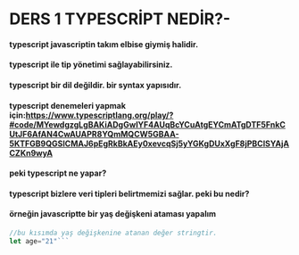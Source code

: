 # DERS 1 TYPESCRİPT NEDİR?-

#### typescript javascriptin takım elbise giymiş halidir.

#### typescript ile tip yönetimi sağlayabilirsiniz.

#### typescript bir dil değildir. bir syntax yapısıdır.

#### typescript denemeleri yapmak için:https://www.typescriptlang.org/play/?#code/MYewdgzgLgBAKiADgGwIYF4AUqBcYCuAtgEYCmATgDTF5FnkCUtJF6AfAN4CwAUAPR8YQmMQCW5GBAA-5KTFGB9QGSlCMAJ6pEgRkBkAEy0xevcqSj5yYGKgDUxXgF8jPBClSYAjACZKn9wyA

#### peki typescript ne yapar?

#### typescript bizlere veri tipleri belirtmemizi sağlar. peki bu nedir?

#### örneğin javascriptte bir yaş değişkeni ataması yapalım

````javascript
//bu kısımda yaş değişkenine atanan değer stringtir.
let age="21"```
````

